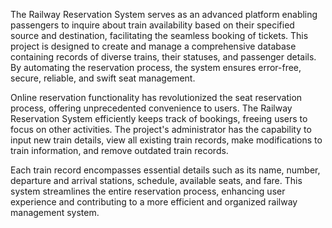 The Railway Reservation System serves as an advanced platform enabling passengers to inquire
about train availability based on their specified source and destination, facilitating the seamless
booking of tickets. This project is designed to create and manage a comprehensive database
containing records of diverse trains, their statuses, and passenger details. By automating the
reservation process, the system ensures error-free, secure, reliable, and swift seat management.

Online reservation functionality has revolutionized the seat reservation process, offering
unprecedented convenience to users. The Railway Reservation System efficiently keeps track of
bookings, freeing users to focus on other activities. The project's administrator has the capability
to input new train details, view all existing train records, make modifications to train
information, and remove outdated train records.

Each train record encompasses essential details such as its name, number, departure and arrival
stations, schedule, available seats, and fare. This system streamlines the entire reservation
process, enhancing user experience and contributing to a more efficient and organized railway
management system.
